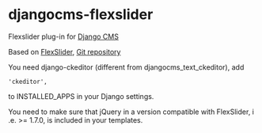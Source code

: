 # djangocms-flexslider
Flexslider plug-in for [Django CMS](https://www.django-cms.org/)

Based on [FlexSlider](http://www.woocommerce.com/flexslider/),
[Git repository](https://github.com/woocommerce/FlexSlider)

You need django-ckeditor (different from djangocms_text_ckeditor), add

```
'ckeditor',
```

to INSTALLED_APPS in your Django settings.

You need to make sure that jQuery in a version compatible with FlexSlider, i .e. >= 1.7.0, is included in your templates.
